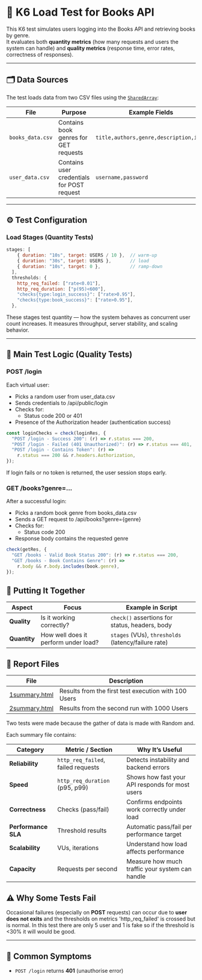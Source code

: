 # 📘 K6 Load Test for Books API

This K6 test simulates users logging into the Books API and retrieving books by genre.  
It evaluates both **quantity metrics** (how many requests and users the system can handle) and **quality metrics** (response time, error rates, correctness of responses).

---

## 🗂️ Data Sources

The test loads data from two CSV files using the [`SharedArray`](https://k6.io/docs/javascript-api/k6-data/sharedarray/):

| File             | Purpose                                    | Example Fields                         |
| ---------------- | ------------------------------------------ | -------------------------------------- |
| `books_data.csv` | Contains book genres for GET requests      | `title,authors,genre,description,isbn` |
| `user_data.csv`  | Contains user credentials for POST request | `username,password`                    |

---

## ⚙️ Test Configuration

### Load Stages (Quantity Tests)

```js
stages: [
    { duration: "10s", target: USERS / 10 },  // warm-up
    { duration: "30s", target: USERS },       // load
    { duration: "10s", target: 0 },           // ramp-down
  ],
  thresholds: {
    http_req_failed: ["rate<0.01"],
    http_req_duration: ["p(95)<600"],
    "checks{type:login_success}": ["rate>0.95"],
    "checks{type:book_success}": ["rate>0.95"],
  },
```

These stages test quantity — how the system behaves as concurrent user count increases.
It measures throughput, server stability, and scaling behavior.

---

## 🧪 Main Test Logic (Quality Tests)

### POST /login

Each virtual user:

- Picks a random user from user_data.csv
- Sends credentials to /api/public/login
- Checks for:
  - Status code 200 or 401
- Presence of the Authorization header (authentication success)

```js
const loginChecks = check(loginRes, {
  "POST /login - Success 200": (r) => r.status === 200,
  "POST /login - Failed (401 Unauthorized)": (r) => r.status === 401,
  "POST /login - Contains Token": (r) =>
    r.status === 200 && r.headers.Authorization,
});
```

If login fails or no token is returned, the user session stops early.

### GET /books?genre=...

After a successful login:

- Picks a random book genre from books_data.csv
- Sends a GET request to /api/books?genre={genre}
- Checks for:
  - Status code 200
- Response body contains the requested genre

```js
check(getRes, {
  "GET /books - Valid Book Status 200": (r) => r.status === 200,
  "GET /books - Book Contains Genre": (r) =>
    r.body && r.body.includes(book.genre),
});
```

## 🧩 Putting It Together

| Aspect       | Focus                                | Example in Script                                   |
| ------------ | ------------------------------------ | --------------------------------------------------- |
| **Quality**  | Is it working correctly?             | `check()` assertions for status, headers, body      |
| **Quantity** | How well does it perform under load? | `stages` (VUs), `thresholds` (latency/failure rate) |

## 🧾 Report Files

| File                                  | Description                           |
| ------------------------------------- | ------------------------------------- |
| [1summary.html](/tests/1summary.html) | Results from the first test execution with 100 Users |
| [2summary.html](/tests/2summary.html) | Results from the second run with 1000 Users          |

Two tests were made because the gather of data is made with Random and.

Each summary file contains:

| Category            | Metric / Section                   | Why It’s Useful                                 |
| ------------------- | ---------------------------------- | ----------------------------------------------- |
| **Reliability**     | `http_req_failed`, failed requests | Detects instability and backend errors          |
| **Speed**           | `http_req_duration` (p95, p99)     | Shows how fast your API responds for most users |
| **Correctness**     | Checks (pass/fail)                 | Confirms endpoints work correctly under load    |
| **Performance SLA** | Threshold results                  | Automatic pass/fail per performance target      |
| **Scalability**     | VUs, iterations                    | Understand how load affects performance         |
| **Capacity**        | Requests per second                | Measure how much traffic your system can handle |

## ⚠️ Why Some Tests Fail

Occasional failures (especially on **POST** requests) can occur due to **user does not exits** and the thresholds on metrics 'http_req_failed' is crossed but is normal. In this test there are only 5 user and 1 is fake so if the threshold is <30% it will would be good.

---

## 🚨 Common Symptoms

- `POST /login` returns **401** (unauthorise error)
